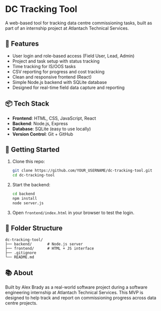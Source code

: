# DC Tracking Tool

A web-based tool for tracking data centre commissioning tasks, built as part of an internship project at Atlantach Technical Services.

## 🔧 Features

- User login and role-based access (Field User, Lead, Admin)
- Project and task setup with status tracking
- Time tracking for IS/OOS tasks
- CSV reporting for progress and cost tracking
- Clean and responsive frontend (React)
- Simple Node.js backend with SQLite database
- Designed for real-time field data capture and reporting

## 📦 Tech Stack

- **Frontend**: HTML, CSS, JavaScript, React
- **Backend**: Node.js, Express
- **Database**: SQLite (easy to use locally)
- **Version Control**: Git + GitHub

## 🚀 Getting Started

1. Clone this repo:
   ```bash
   git clone https://github.com/YOUR_USERNAME/dc-tracking-tool.git
   cd dc-tracking-tool
   ```

2. Start the backend:
   ```bash
   cd backend
   npm install
   node server.js
   ```

3. Open `frontend/index.html` in your browser to test the login.

## 📁 Folder Structure

```
dc-tracking-tool/
├── backend/       # Node.js server
├── frontend/      # HTML + JS interface
├── .gitignore
└── README.md
```

## 📚 About

Built by Alex Brady as a real-world software project during a software engineering internship at Atlantach Technical Services. This MVP is designed to help track and report on commissioning progress across data centre projects.
